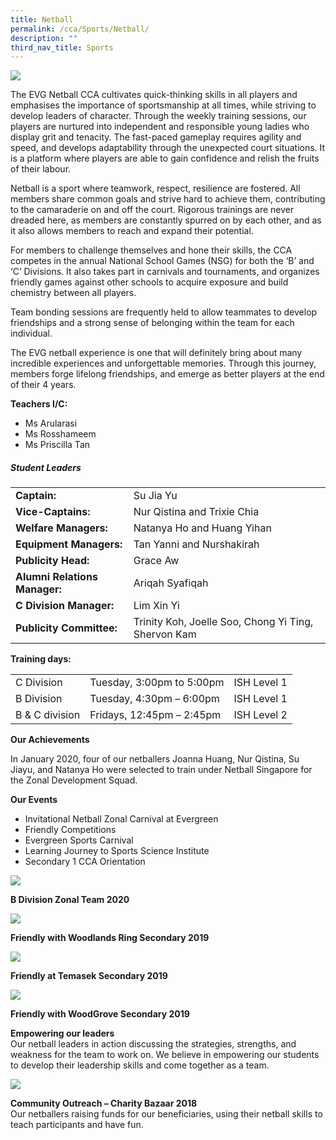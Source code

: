 ```yaml
---
title: Netball
permalink: /cca/Sports/Netball/
description: ""
third_nav_title: Sports
---
```

![](/images/Our%20Curriculum/CCA/Sports/Netball/N1.jpg)

The EVG Netball CCA cultivates quick-thinking skills in all players and emphasises the importance of sportsmanship at all times, while striving to develop leaders of character. Through the weekly training sessions, our players are nurtured into independent and responsible young ladies who display grit and tenacity. The fast-paced gameplay requires agility and speed, and develops adaptability through the unexpected court situations. It is a platform where players are able to gain confidence and relish the fruits of their labour.

Netball is a sport where teamwork, respect, resilience are fostered. All members share common goals and strive hard to achieve them, contributing to the camaraderie on and off the court. Rigorous trainings are never dreaded here, as members are constantly spurred on by each other, and as it also allows members to reach and expand their potential.

For members to challenge themselves and hone their skills, the CCA competes in the annual National School Games (NSG) for both the ‘B’ and ‘C’ Divisions. It also takes part in carnivals and tournaments, and organizes friendly games against other schools to acquire exposure and build chemistry between all players.

Team bonding sessions are frequently held to allow teammates to develop friendships and a strong sense of belonging within the team for each individual.

The EVG netball experience is one that will definitely bring about many incredible experiences and unforgettable memories. Through this journey, members forge lifelong friendships, and emerge as better players at the end of their 4 years.

**Teachers I/C:**

*   Ms Arularasi
*   Ms Rosshameem
*   Ms Priscilla Tan

##### **Student Leaders**

|                           |                                                     |
|---------------------------|-----------------------------------------------------|
| **Captain:**                  | Su Jia Yu                                           |
| **Vice-Captains:**            | Nur Qistina and Trixie Chia                         |
| **Welfare Managers:**         | Natanya Ho and Huang Yihan                          |
| **Equipment Managers:**       | Tan Yanni and Nurshakirah                           |
| **Publicity Head:**           | Grace Aw                                            |
| **Alumni Relations Manager:** | Ariqah Syafiqah                                     |
| **C Division Manager:**       | Lim Xin Yi                                          |
| **Publicity Committee:**      | Trinity Koh, Joelle Soo, Chong Yi Ting, Shervon Kam |

**Training days:**

|                |                            |              |
|----------------|----------------------------|--------------|
| C Division     | Tuesday, 3:00pm to 5:00pm  | ISH Level 1  |
| B Division     | Tuesday, 4:30pm – 6:00pm   | ISH Level 1  |
| B & C division |  Fridays, 12:45pm – 2:45pm |  ISH Level 2 |

**Our Achievements**

In January 2020, four of our netballers Joanna Huang, Nur Qistina, Su Jiayu, and Natanya Ho were selected to train under Netball Singapore for the Zonal Development Squad.

**Our Events**

*   Invitational Netball Zonal Carnival at Evergreen
*   Friendly Competitions
*   Evergreen Sports Carnival
*   Learning Journey to Sports Science Institute
*   Secondary 1 CCA Orientation

![](/images/Our%20Curriculum/CCA/Sports/Netball/N2.jpg)


**B Division Zonal Team 2020**

![](/images/Our%20Curriculum/CCA/Sports/Netball/N3.jpg)


**Friendly with Woodlands Ring Secondary 2019**

![](/images/Our%20Curriculum/CCA/Sports/Netball/N4.jpeg)


**Friendly at Temasek Secondary 2019**

![](/images/Our%20Curriculum/CCA/Sports/Netball/N5.jpg)


**Friendly with WoodGrove Secondary 2019**

**Empowering our leaders**  
Our netball leaders in action discussing the strategies, strengths, and weakness for the team to work on. We believe in empowering our students to develop their leadership skills and come together as a team.

![](/images/Our%20Curriculum/CCA/Sports/Netball/N6.png)


**Community Outreach – Charity Bazaar 2018**  
Our netballers raising funds for our beneficiaries, using their netball skills to teach participants and have fun.